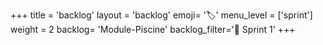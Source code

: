 +++
title = 'backlog'
layout = 'backlog'
emoji= '🏷️'
menu_level = ['sprint']
weight = 2
backlog= 'Module-Piscine'
backlog_filter='📅 Sprint 1'
+++
